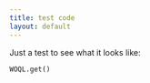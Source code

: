 ```yaml
---
title: test code
layout: default
---
```

Just a test to see what it looks like:



```woql
WOQL.get()
```